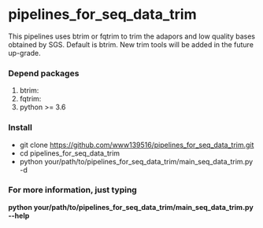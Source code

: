 # pipelines_for_seq_data_trim

This pipelines uses btrim or fqtrim to trim the adapors and low quality bases obtained by SGS.
Default is btrim.
New trim tools will be added in the future up-grade.
### Depend packages
1. btrim: 
2. fqtrim:
3. python >= 3.6
### Install
* git clone https://github.com/www139516/pipelines_for_seq_data_trim.git
* cd pipelines_for_seq_data_trim
* python your/path/to/pipelines_for_seq_data_trim/main_seq_data_trim.py -d <directory containing fq.gz files>
### For more information, just typing
**python your/path/to/pipelines_for_seq_data_trim/main_seq_data_trim.py --help**
